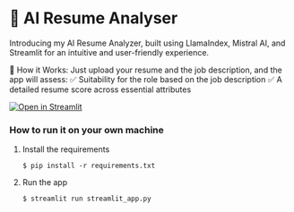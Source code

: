 # 📄 AI Resume Analyser 

 Introducing my AI Resume Analyzer, built using LlamaIndex, Mistral AI, and Streamlit for an intuitive and user-friendly experience.

🚀 How it Works: Just upload your resume and the job description, and the app will assess: ✅ Suitability for the role based on the job description ✅ A detailed resume score across essential attributes

[![Open in Streamlit](https://static.streamlit.io/badges/streamlit_badge_black_white.svg)](https://document-question-answering-template.streamlit.app/)

### How to run it on your own machine

1. Install the requirements

   ```
   $ pip install -r requirements.txt
   ```

2. Run the app

   ```
   $ streamlit run streamlit_app.py
   ```
